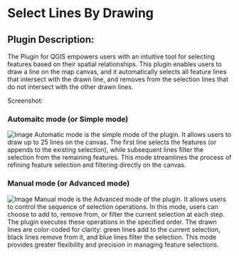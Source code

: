 # Select Lines By Drawing

## Plugin Description:

The Plugin for QGIS empowers users with an intuitive tool for selecting features based on their spatial relationships. This plugin enables users to draw a line on the map canvas, and it automatically selects all feature lines that intersect with the drawn line, and removes from the selection lines that do not intersect with the other drawn lines.

Screenshot:

### Automaitc mode (or Simple mode)

![Image](media/automatic_mode.png)
Automatic mode is the simple mode of the plugin. It allows users to draw up to 25 lines on the canvas. The first line selects the features (or appends to the existing selection), while subsequent lines filter the selection from the remaining features. This mode streamlines the process of refining feature selection and filtering directly on the canvas.

### Manual mode (or Advanced mode)

![Image](media/manual_mode.png)
Manual mode is the Advanced mode of the plugin. It allows users to control the sequence of selection operations. In this mode, users can choose to add to, remove from, or filter the current selection at each step. The plugin executes these operations in the specified order. The drawn lines are color-coded for clarity: green lines add to the current selection, black lines remove from it, and blue lines filter the selection. This mode provides greater flexibility and precision in managing feature selections.
